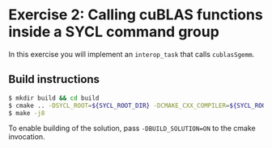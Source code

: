 # Exercise 2: Calling cuBLAS functions inside a SYCL command group

In this exercise you will implement an `interop_task` that calls `cublasSgemm`.

## Build instructions

```bash
$ mkdir build && cd build
$ cmake .. -DSYCL_ROOT=${SYCL_ROOT_DIR} -DCMAKE_CXX_COMPILER=${SYCL_ROOT_DIR}/bin/clang++
$ make -j8
```

To enable building of the solution, pass `-DBUILD_SOLUTION=ON` to the cmake invocation.

